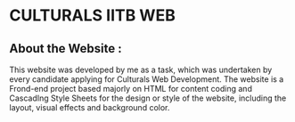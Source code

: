 # CULTURALS IITB WEB
## About the Website :
This website was developed by me as a task, which was undertaken by every candidate applying for Culturals Web Development. The website is a Frond-end project based majorly on HTML for content coding and CascadIng Style Sheets for the design or style of the website, including the layout, visual effects and background color. 

